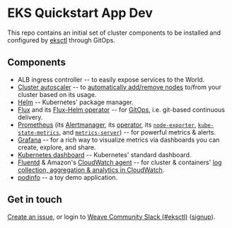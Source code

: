 # EKS Quickstart App Dev

This repo contains an initial set of cluster components to be installed and
configured by [eksctl](https://eksctl.io) through GitOps.

## Components

- ALB ingress controller -- to easily expose services to the World.
- [Cluster autoscaler](https://github.com/kubernetes/autoscaler/tree/master/cluster-autoscaler) -- to [automatically add/remove nodes](https://aws.amazon.com/premiumsupport/knowledge-center/eks-cluster-autoscaler-setup/) to/from your cluster based on its usage.
- [Helm](https://helm.sh/) -- Kubernetes' package manager.
- [Flux](https://docs.fluxcd.io/en/stable/) and its [Flux-Helm operator](https://github.com/fluxcd/helm-operator-get-started) -- for [GitOps](https://github.com/weaveworks/awesome-gitops), i.e. git-based continuous delivery.
- [Prometheus](https://prometheus.io/) (its [Alertmanager](https://prometheus.io/docs/alerting/alertmanager/), its [operator](https://github.com/coreos/prometheus-operator), its [`node-exporter`](https://github.com/prometheus/node_exporter), [`kube-state-metrics`](https://github.com/kubernetes/kube-state-metrics), and [`metrics-server`](https://github.com/kubernetes-incubator/metrics-server)) -- for powerful metrics & alerts.
- [Grafana](https://grafana.com) -- for a rich way to visualize metrics via dashboards you can create, explore, and share.
- [Kubernetes dashboard](https://kubernetes.io/docs/tasks/access-application-cluster/web-ui-dashboard/) -- Kubernetes' standard dashboard.
- [Fluentd](https://www.fluentd.org/) & Amazon's [CloudWatch agent](https://aws.amazon.com/cloudwatch/) -- for cluster & containers' [log collection, aggregation & analytics in CloudWatch](https://docs.aws.amazon.com/AmazonCloudWatch/latest/monitoring/Container-Insights-setup-logs.html).
- [podinfo](https://github.com/stefanprodan/podinfo) --  a toy demo application.

## Get in touch

[Create an issue](https://github.com/weaveworks/eks-quickstart-app-dev/issues/new), or
login to [Weave Community Slack (#eksctl)][slackchan] ([signup][slackjoin]).

[slackjoin]: https://slack.weave.works/
[slackchan]: https://weave-community.slack.com/messages/eksctl/
